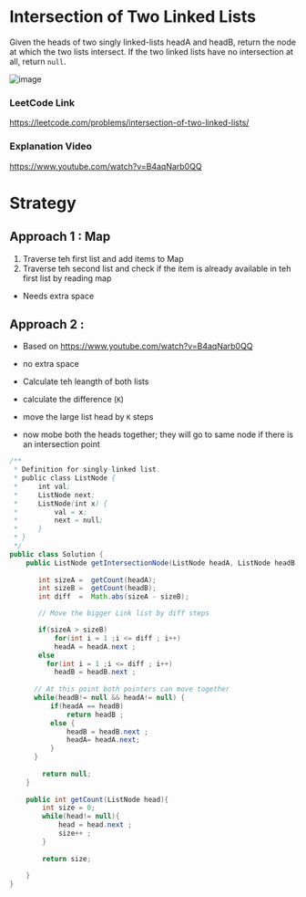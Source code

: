 #  Intersection of Two Linked Lists  

Given the heads of two singly linked-lists headA and headB, return the node at which the two lists intersect. If the two linked lists have no intersection at all, return `null`.

![image](https://user-images.githubusercontent.com/8110582/166870544-57dcc37f-1335-4759-85c4-6827e842fded.png)
 

### LeetCode Link 
https://leetcode.com/problems/intersection-of-two-linked-lists/ 

### Explanation Video 
https://www.youtube.com/watch?v=B4aqNarb0QQ

# Strategy
## Approach 1 : Map
1. Traverse teh first list and add items to Map 
2. Traverse teh second list and check if the item is already available in teh first list by reading map 
- Needs extra space 

## Approach 2 : 
- Based on https://www.youtube.com/watch?v=B4aqNarb0QQ 
- no extra space 

- Calculate teh leangth of both lists 
- calculate the difference (`K`)
- move the large list head by `K` steps 
- now mobe both the heads together; they will go to same node if there is an intersection point 

````java
/**
 * Definition for singly-linked list.
 * public class ListNode {
 *     int val;
 *     ListNode next;
 *     ListNode(int x) {
 *         val = x;
 *         next = null;
 *     }
 * }
 */
public class Solution {
    public ListNode getIntersectionNode(ListNode headA, ListNode headB) {
        
       int sizeA =  getCount(headA);
       int sizeB =  getCount(headB);
       int diff  =  Math.abs(sizeA - sizeB); 

       // Move the bigger Link list by diff steps  

       if(sizeA > sizeB) 
           for(int i = 1 ;i <= diff ; i++)
           headA = headA.next ;
       else
         for(int i = 1 ;i <= diff ; i++)
           headB = headB.next ;
           
      // At this point both pointers can move together   
      while(headB!= null && headA!= null) {
          if(headA == headB)
              return headB ;
          else {
              headB = headB.next ;
              headA= headA.next;
          }
      }
        
        return null; 
    }
       
    public int getCount(ListNode head){
        int size = 0;
        while(head!= null){
            head = head.next ;
            size++ ;
        }
        
        return size; 
        
    }
}
````
 
